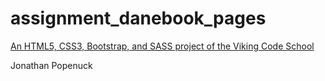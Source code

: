 # assignment_danebook_pages

[An HTML5, CSS3, Bootstrap, and SASS project of the Viking Code School](http://www.vikingcodeschool.com)

Jonathan Popenuck
